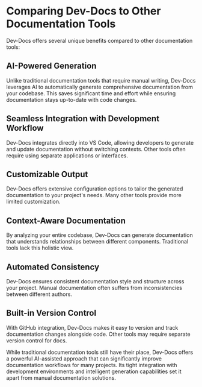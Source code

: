 # Comparing Dev-Docs to Other Documentation Tools

Dev-Docs offers several unique benefits compared to other documentation tools:

## AI-Powered Generation
Unlike traditional documentation tools that require manual writing, Dev-Docs leverages AI to automatically generate comprehensive documentation from your codebase. This saves significant time and effort while ensuring documentation stays up-to-date with code changes.

## Seamless Integration with Development Workflow  
Dev-Docs integrates directly into VS Code, allowing developers to generate and update documentation without switching contexts. Other tools often require using separate applications or interfaces.

## Customizable Output
Dev-Docs offers extensive configuration options to tailor the generated documentation to your project's needs. Many other tools provide more limited customization.

## Context-Aware Documentation
By analyzing your entire codebase, Dev-Docs can generate documentation that understands relationships between different components. Traditional tools lack this holistic view.

## Automated Consistency 
Dev-Docs ensures consistent documentation style and structure across your project. Manual documentation often suffers from inconsistencies between different authors.

## Built-in Version Control
With GitHub integration, Dev-Docs makes it easy to version and track documentation changes alongside code. Other tools may require separate version control for docs.

While traditional documentation tools still have their place, Dev-Docs offers a powerful AI-assisted approach that can significantly improve documentation workflows for many projects. Its tight integration with development environments and intelligent generation capabilities set it apart from manual documentation solutions.